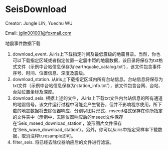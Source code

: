 # SeisDownload
Creator: Jungle LIN, Yuechu WU

Email: jglin001001@foxmail.com

地震事件数据下载
1. download_event.  从iris上下载指定时间及最低震级的地震目录。当然，你也可以下载指定区域或者指定位置一定震中距的地震数据，该目录将保存为txt格式文件（示例中台站信息保存为‘earthquake_catalog.txt’），该文件包含事件序号、时间、位置信息、深度及震级。
2. download_station.  从iris上下载指定区域内所有台站信息。台站信息将保存为txt文件（示例中台站信息保存为‘station_info.txt’），该文件包含台网、台站、台站位置坐标及深度。
3. download_seis.  根据上述的文件，从iris上下载txt文件内台站信息的所有通道的地震信号。该文件运行过程中可能会产生警告，但并不影响程序使用，所下载的地震数据将去除仪器响应，分别以图片形式、mseed格式保存在你所指定的文件夹中（示例中，去除仪器响应后的mseed文件保存在‘Seis_mseed_download_station’，波形图片文件保存在‘Seis_wave_download_station’）。另外，你可以从iris中指定采样率下载数据，取消注释tr.resample即可。
4. filter_seis.  将已经去除仪器响应后的文件进行滤波。
